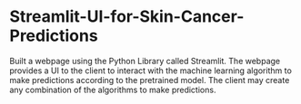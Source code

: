 # Streamlit-UI-for-Skin-Cancer-Predictions
Built a webpage using the Python Library called Streamlit. The webpage provides a UI to the client to interact with the machine learning algorithm to make predictions according to the pretrained model. The client may create any combination of the algorithms to make predictions.
